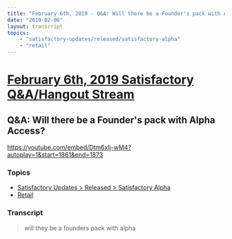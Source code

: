 ```yaml
---
title: "February 6th, 2019 - Q&A: Will there be a Founder's pack with Alpha Access?"
date: "2019-02-06"
layout: transcript
topics: 
    - "satisfactory-updates/released/satisfactory-alpha"
    - "retail"
---
```

# [February 6th, 2019 Satisfactory Q&A/Hangout Stream](../2019-02-06.md)
## Q&A: Will there be a Founder's pack with Alpha Access?
https://youtube.com/embed/Dtm6xIj-wM4?autoplay=1&start=1861&end=1873
### Topics
* [Satisfactory Updates > Released > Satisfactory Alpha](../topics/satisfactory-updates/released/satisfactory-alpha.md)
* [Retail](../topics/retail.md)

### Transcript

> will they be a founders pack with alpha
